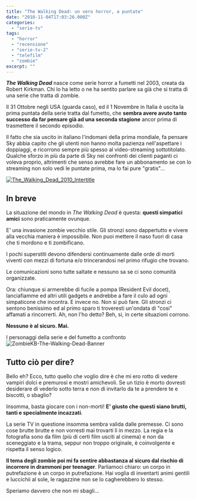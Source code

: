 ```yaml
---
title: "The Walking Dead: un vero horror, a puntate"
date: "2010-11-04T17:03:26.000Z"
categories:
  - "serie-tv"
tags:
  - "horror"
  - "recensione"
  - "serie-tv-2"
  - "telefilm"
  - "zombie"
excerpt: ""
---
```


**_The Walking Dead_** nasce come serie horror a fumetti nel 2003, creata da Robert Kirkman. Chi lo ha letto o ne ha sentito parlare sa già che si tratta di una serie che tratta di zombie.

Il 31 Ottobre negli USA (guarda caso), ed il 1 Novembre in Italia è uscita la prima puntata della serie tratta dal fumetto, che **sembra avere avuto tanto successo da far pensare già ad una seconda stagione** ancor prima di trasmettere il secondo episodio.

Il fatto che sia uscito in italiano l'indomani della prima mondiale, fa pensare Sky abbia capito che gli utenti non hanno molta pazienza nell'aspettare i doppiaggi, e ricorrono sempre più spesso al video-streaming sottotitolato. Qualche sforzo in più da parte di Sky nei confronti dei clienti paganti ci voleva proprio, altrimenti che senso avrebbe fare un abbonamento se con lo streaming non solo vedi le puntate prima, ma lo fai pure "gratis"...

[![](https://enricodeleo.s3.eu-south-1.amazonaws.com/uploads/2010/11/The_Walking_Dead_2010_Intertitle.png "The_Walking_Dead_2010_Intertitle")](https://enricodeleo.s3.eu-south-1.amazonaws.com/uploads/2010/11/The_Walking_Dead_2010_Intertitle.png")

## In breve

La situazione del mondo in _The Walking Dead_ è questa: **questi simpatici amici** sono praticamente ovunque.

E' una invasione zombie vecchio stile. Gli stronzi sono dappertutto e vivere alla vecchia maniera è impossibile. Non puoi mettere il naso fuori di casa che ti mordono e ti zombificano.

I pochi superstiti devono difendersi continuamente dalle orde di morti viventi con mezzi di fortuna e/o trincerandosi nel primo rifugio che trovano.

Le comunicazioni sono tutte saltate e nessuno sa se ci sono comunità organizzate.

Ora: chiunque si armerebbe di fucile a pompa (Resident Evil docet), lanciafiamme ed altri utili gadgets e andrebbe a fare il culo ad ogni simpaticone che incontra. E invece no. Non si può fare. Gli stronzi ci sentono benissimo ed al primo sparo ti troveresti un'ondata di "cosi" affamati a rincorrerti. Ah, non l'ho detto? Beh, si, in certe situazioni corrono.

**Nessuno è al sicuro. Mai.**

I personaggi della serie e del fumetto a confronto
![](https://enricodeleo.s3.eu-south-1.amazonaws.com/uploads/2010/11/ZombieKB-The-Walking-Dead-Banner.jpg" "ZombieKB-The-Walking-Dead-Banner")

## Tutto ciò per dire?

Bello eh? Ecco, tutto quello che voglio dire è che mi ero rotto di vedere vampiri dolci e premurosi e mostri amichevoli. Se un tizio è morto dovresti desiderare di vederlo sotto terra e non di invitarlo da te a prendere te e biscotti, o sbaglio?

Insomma, basta giocare con i non-morti! **E' giusto che questi siano brutti, tanti e specialmente incazzati**.

La serie TV in questione insomma sembra valida dalle premesse. Ci sono cose brutte brutte e non vorresti mai trovarti lì in mezzo. La regia e la fotografia sono da film (più di certi film usciti al cinema) e non da sceneggiato e la trama, seppur non troppo originale, è coinvolgente e rispetta il senso logico.

**Il tema degli zombie poi mi fa sentire abbastanza al sicuro dal rischio di incorrere in drammoni per teenager**. Parliamoci chiaro: un corpo in putrefazione è un corpo in putrefazione. Hai voglia di inventarti animi gentili e luccichii al sole, le ragazzine non se lo cagherebbero lo stesso.

Speriamo davvero che non mi sbagli...

